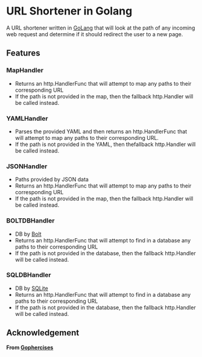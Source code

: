 # URL Shortener in Golang 

A URL shortener written in [GoLang](https://go.dev/) that will look at the path of any incoming web request and determine if it should redirect the user to a new page.

## Features 

### MapHandler
- Returns an http.HandlerFunc that will attempt to map any paths to their corresponding URL 
- If the path is not provided in the map, then the fallback http.Handler will be called instead.

### YAMLHandler
- Parses the provided YAML and then returns an http.HandlerFunc that will attempt to map any paths to their corresponding URL. 
- If the path is not provided in the YAML, then thefallback http.Handler  will be called instead.

### JSONHandler 
- Paths provided by JSON data
- Returns an http.HandlerFunc that will attempt to map any paths to their corresponding URL 
- If the path is not provided in the map, then the fallback http.Handler will be called instead.


### BOLTDBHandler
- DB by [Bolt](https://pkg.go.dev/github.com/boltdb/bolt) 
- Returns an http.HandlerFunc that will attempt to find in a database any paths to their corresponding URL 
- If the path is not provided in the database, then the fallback http.Handler will be called instead.

### SQLDBHandler
- DB by [SQLite](https://pkg.go.dev/github.com/mattn/go-sqlite3) 
- Returns an http.HandlerFunc that will attempt to find in a database any paths to their corresponding URL 
- If the path is not provided in the database, then the fallback http.Handler will be called instead.



## Acknowledgement 
**From [Gophercises](https://gophercises.com/)**